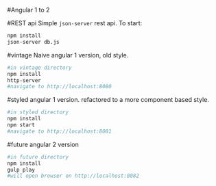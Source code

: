 #Angular 1 to 2

#REST api
Simple `json-server` rest api. To start:
```bash
npm install
json-server db.js
```


#vintage
Naive angular 1 version, old style.

```bash
#in vintage directory
npm install
http-server
#navigate to http://localhost:8080
```

#styled
angular 1 version. refactored to a more component based style.

```bash
#in styled directory
npm install
npm start
#navigate to http://localhost:8081
```

#future
angular 2 version

```bash
#in future directory
npm install
gulp play
#will open browser on http://localhost:8082
```
